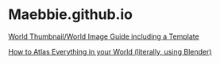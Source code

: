 # Maebbie.github.io

[World Thumbnail/World Image Guide including a Template](https://maebbie.github.io/World-Thumbnail-Guide-VRChat)

[How to Atlas Everything in your World (literally, using Blender)](https://maebbie.github.io/UV-Atlas-Everything-Guide-Blender)
